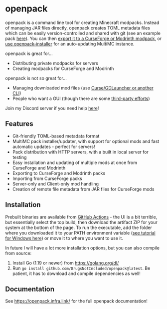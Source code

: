 # openpack
openpack is a command line tool for creating Minecraft modpacks. Instead of managing JAR files directly, openpack creates TOML metadata files which can be easily version-controlled and shared with git (see an example pack [here](https://github.com/DrugsNotIncluded/openpack-example-pack)). You can then [export it to a CurseForge or Modrinth modpack](https://openpack.infra.link/tutorials/hosting/curseforge/), or [use openpack-installer](https://openpack.infra.link/tutorials/installing/openpack-installer/) for an auto-updating MultiMC instance.

openpack is great for...

- Distributing private modpacks for servers
- Creating modpacks for CurseForge and Modrinth

openpack is not so great for...

- Managing downloaded mod files (use [Curse/GDLauncher or another CLI](https://gist.github.com/comp500/13ae6f058221196077fb19953ac608c7))
- People who want a GUI (though there are some [third-party efforts](https://github.com/ExoPlant/openpack-gui))

Join my Discord server if you need help [here](https://discord.gg/Csh8zbbhCt)!

## Features
- Git-friendly TOML-based metadata format
- MultiMC pack installer/updater, with support for optional mods and fast automatic updates - perfect for servers!
- Pack distribution with HTTP servers, with a built in local server for testing
- Easy installation and updating of multiple mods at once from CurseForge and Modrinth
- Exporting to CurseForge and Modrinth packs
- Importing from CurseForge packs
- Server-only and Client-only mod handling
- Creation of remote file metadata from JAR files for CurseForge mods

## Installation
Prebuilt binaries are available from [GitHub Actions](https://github.com/DrugsNotIncluded/openpack/actions) - the UI is a bit terrible, but essentially select the top build, then download the artifact ZIP for your system at the bottom of the page. To run the executable, add the folder where you downloaded it to your PATH environment variable ([see tutorial for Windows here](https://www.howtogeek.com/118594/how-to-edit-your-system-path-for-easy-command-line-access/)) or move it to where you want to use it.

In future I will have a lot more installation options, but you can also compile from source:

1. Install Go (1.19 or newer) from https://golang.org/dl/
2. Run `go install github.com/DrugsNotIncluded/openpack@latest`. Be patient, it has to download and compile dependencies as well!

## Documentation
See https://openpack.infra.link/ for the full openpack documentation!